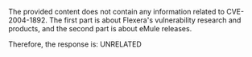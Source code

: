 The provided content does not contain any information related to CVE-2004-1892. The first part is about Flexera's vulnerability research and products, and the second part is about eMule releases.

Therefore, the response is: UNRELATED